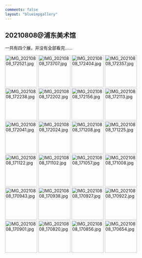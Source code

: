 ```yaml
---
comments: false
layout: "blueimpgallery"
---
```


## 20210808@浦东美术馆

一共有四个展，并没有全部看完......

<div id="links"  class="links">
<a href="https://che.jakku.top/images/2021/09/17/IMG_20210808_172521.jpg"><img loading="lazy" width="105" height="105" src="https://che.jakku.top/images/2021/09/17/IMG_20210808_172521.th.jpg" alt="IMG_20210808_172521.jpg"></a>
<a href="https://che.jakku.top/images/2021/09/17/IMG_20210808_173707.jpg"><img loading="lazy" width="105" height="105" src="https://che.jakku.top/images/2021/09/17/IMG_20210808_173707.th.jpg" alt="IMG_20210808_173707.jpg"></a>
<a href="https://che.jakku.top/images/2021/09/17/IMG_20210808_172404.jpg"><img loading="lazy" width="105" height="105" src="https://che.jakku.top/images/2021/09/17/IMG_20210808_172404.th.jpg" alt="IMG_20210808_172404.jpg"></a>
<a href="https://che.jakku.top/images/2021/09/17/IMG_20210808_172357.jpg"><img loading="lazy" width="105" height="105" src="https://che.jakku.top/images/2021/09/17/IMG_20210808_172357.th.jpg" alt="IMG_20210808_172357.jpg"></a>
<a href="https://che.jakku.top/images/2021/09/17/IMG_20210808_172238.jpg"><img loading="lazy" width="105" height="105" src="https://che.jakku.top/images/2021/09/17/IMG_20210808_172238.th.jpg" alt="IMG_20210808_172238.jpg"></a>
<a href="https://che.jakku.top/images/2021/09/17/IMG_20210808_172202.jpg"><img loading="lazy" width="105" height="105" src="https://che.jakku.top/images/2021/09/17/IMG_20210808_172202.th.jpg" alt="IMG_20210808_172202.jpg"></a>
<a href="https://che.jakku.top/images/2021/09/17/IMG_20210808_172156.jpg"><img loading="lazy" width="105" height="105" src="https://che.jakku.top/images/2021/09/17/IMG_20210808_172156.th.jpg" alt="IMG_20210808_172156.jpg"></a>
<a href="https://che.jakku.top/images/2021/09/17/IMG_20210808_172113.jpg"><img loading="lazy" width="105" height="105" src="https://che.jakku.top/images/2021/09/17/IMG_20210808_172113.th.jpg" alt="IMG_20210808_172113.jpg"></a>
<a href="https://che.jakku.top/images/2021/09/17/IMG_20210808_172041.jpg"><img loading="lazy" width="105" height="105" src="https://che.jakku.top/images/2021/09/17/IMG_20210808_172041.th.jpg" alt="IMG_20210808_172041.jpg"></a>
<a href="https://che.jakku.top/images/2021/09/17/IMG_20210808_172024.jpg"><img loading="lazy" width="105" height="105" src="https://che.jakku.top/images/2021/09/17/IMG_20210808_172024.th.jpg" alt="IMG_20210808_172024.jpg"></a>
<a href="https://che.jakku.top/images/2021/09/17/IMG_20210808_171208.jpg"><img loading="lazy" width="105" height="105" src="https://che.jakku.top/images/2021/09/17/IMG_20210808_171208.th.jpg" alt="IMG_20210808_171208.jpg"></a>
<a href="https://che.jakku.top/images/2021/09/17/IMG_20210808_171225.jpg"><img loading="lazy" width="105" height="105" src="https://che.jakku.top/images/2021/09/17/IMG_20210808_171225.th.jpg" alt="IMG_20210808_171225.jpg"></a>
<a href="https://che.jakku.top/images/2021/09/17/IMG_20210808_171122.jpg"><img loading="lazy" width="105" height="105" src="https://che.jakku.top/images/2021/09/17/IMG_20210808_171122.th.jpg" alt="IMG_20210808_171122.jpg"></a>
<a href="https://che.jakku.top/images/2021/09/17/IMG_20210808_171102.jpg"><img loading="lazy" width="105" height="105" src="https://che.jakku.top/images/2021/09/17/IMG_20210808_171102.th.jpg" alt="IMG_20210808_171102.jpg"></a>
<a href="https://che.jakku.top/images/2021/09/17/IMG_20210808_171057.jpg"><img loading="lazy" width="105" height="105" src="https://che.jakku.top/images/2021/09/17/IMG_20210808_171057.th.jpg" alt="IMG_20210808_171057.jpg"></a>
<a href="https://che.jakku.top/images/2021/09/17/IMG_20210808_171008.jpg"><img loading="lazy" width="105" height="105" src="https://che.jakku.top/images/2021/09/17/IMG_20210808_171008.th.jpg" alt="IMG_20210808_171008.jpg"></a>
<a href="https://che.jakku.top/images/2021/09/17/IMG_20210808_170943.jpg"><img loading="lazy" width="105" height="105" src="https://che.jakku.top/images/2021/09/17/IMG_20210808_170943.th.jpg" alt="IMG_20210808_170943.jpg"></a>
<a href="https://che.jakku.top/images/2021/09/17/IMG_20210808_170938.jpg"><img loading="lazy" width="105" height="105" src="https://che.jakku.top/images/2021/09/17/IMG_20210808_170938.th.jpg" alt="IMG_20210808_170938.jpg"></a>
<a href="https://che.jakku.top/images/2021/09/17/IMG_20210808_170927.jpg"><img loading="lazy" width="105" height="105" src="https://che.jakku.top/images/2021/09/17/IMG_20210808_170927.th.jpg" alt="IMG_20210808_170927.jpg"></a>
<a href="https://che.jakku.top/images/2021/09/17/IMG_20210808_170922.jpg"><img loading="lazy" width="105" height="105" src="https://che.jakku.top/images/2021/09/17/IMG_20210808_170922.th.jpg" alt="IMG_20210808_170922.jpg"></a>
<a href="https://che.jakku.top/images/2021/09/17/IMG_20210808_170901.jpg"><img loading="lazy" width="105" height="105" src="https://che.jakku.top/images/2021/09/17/IMG_20210808_170901.th.jpg" alt="IMG_20210808_170901.jpg"></a>
<a href="https://che.jakku.top/images/2021/09/17/IMG_20210808_170820.jpg"><img loading="lazy" width="105" height="105" src="https://che.jakku.top/images/2021/09/17/IMG_20210808_170820.th.jpg" alt="IMG_20210808_170820.jpg"></a>
<a href="https://che.jakku.top/images/2021/09/17/IMG_20210808_170856.jpg"><img loading="lazy" width="105" height="105" src="https://che.jakku.top/images/2021/09/17/IMG_20210808_170856.th.jpg" alt="IMG_20210808_170856.jpg"></a>
<a href="https://che.jakku.top/images/2021/09/17/IMG_20210808_170654.jpg"><img loading="lazy" width="105" height="105" src="https://che.jakku.top/images/2021/09/17/IMG_20210808_170654.th.jpg" alt="IMG_20210808_170654.jpg"></a>
</div>